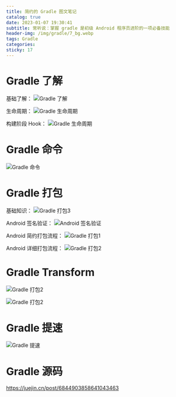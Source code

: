 ```yaml
---
title: 简约的 Gradle 图文笔记
catalog: true
date: 2023-01-07 19:30:41
subtitle: 常听说：掌握 gradle 是初级 Android 程序员进阶的一项必备技能
header-img: /img/gradle/7_bg.webp
tags: Gradle
categories:
sticky: 17
---
```


# Gradle 了解

基础了解：
![Gradle 了解](../../img/gradle/了解Gradle.png)

生命周期：
![Gradle 生命周期](../../img/gradle/Gradle生命周期.png)

构建阶段 Hook：
![Gradle 生命周期](../../img/gradle/构建阶段hook.png)


# Gradle 命令

![Gradle 命令](../../img/gradle/gradlew命令.png)

# Gradle 打包

基础知识：
![Gradle 打包3](../../img/gradle/Android打包.png)

Android 签名验证：
![Android 签名验证](../../img/gradle/签名验证.png)

Android 简约打包流程：
![Gradle 打包1](../../img/gradle/打包1.png)

Android 详细打包流程：
![Gradle 打包2](../../img/gradle/打包2.png)

# Gradle Transform

![Gradle 打包2](../../img/gradle/Transform.png)

![Gradle 打包2](../../img/gradle/Transform2.png)


# Gradle 提速

![Gradle 提速](../../img/gradle/Gradle提速.png)

# Gradle 源码

https://juejin.cn/post/6844903858641043463
